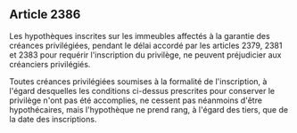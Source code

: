 Article 2386
----
Les hypothèques inscrites sur les immeubles affectés à la garantie des créances
privilégiées, pendant le délai accordé par les articles 2379, 2381 et 2383 pour
requérir l'inscription du privilège, ne peuvent préjudicier aux créanciers
privilégiés.

Toutes créances privilégiées soumises à la formalité de l'inscription, à l'égard
desquelles les conditions ci-dessus prescrites pour conserver le privilège n'ont
pas été accomplies, ne cessent pas néanmoins d'être hypothécaires, mais
l'hypothèque ne prend rang, à l'égard des tiers, que de la date des
inscriptions.
